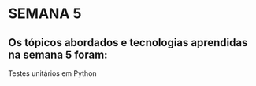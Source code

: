 # SEMANA 5

## Os tópicos abordados e tecnologias aprendidas na semana 5 foram:

Testes unitários em Python

